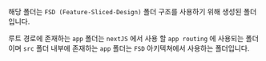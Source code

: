 해당 폴더는 `FSD (Feature-Sliced-Design)` 폴더 구조를 사용하기 위해 생성된 폴더입니다.

루트 경로에 존재하는 `app` 폴더는 `nextJS` 에서 사용 할 `app routing` 에 사용되는 폴더이며 `src` 폴더 내부에 존재하는 `app` 폴더는 `FSD` 아키텍쳐에서 사용하는 폴더입니다.
